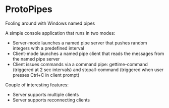 # ProtoPipes
Fooling around with Windows named pipes

A simple console application that runs in two modes:
* Server-mode launches a named pipe server that pushes random integers with a predefined interval
* Client-mode launches a named pipe client that reads the messages from the named pipe server
* Client issues commands via a command pipe: gettime-command (triggered at 2 sec intervals) and stopall-command (triggered when user presses Ctrl+C in client prompt)

Couple of interesting features:
* Server supports multiple clients
* Server supports reconnecting clients
